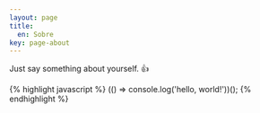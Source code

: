 ```yaml
---
layout: page
title:
  en: Sobre
key: page-about
---
```


Just say something about yourself. :+1:

{% highlight javascript %}
  (() => console.log('hello, world!'))();
{% endhighlight %}
